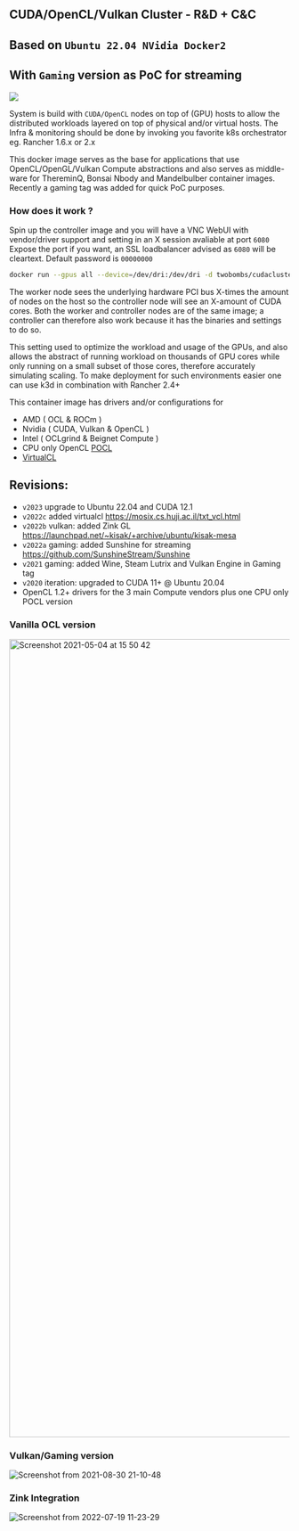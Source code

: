 ## CUDA/OpenCL/Vulkan Cluster - R&D + C&C
## Based on `Ubuntu 22.04 NVidia Docker2`
## With `Gaming` version as PoC for streaming

![](https://img.shields.io/docker/automated/jrottenberg/ffmpeg.svg)

System is build with `CUDA/OpenCL` nodes on top of (GPU) hosts to allow the distributed workloads layered on top of physical and/or virtual hosts. 
The Infra & monitoring should be done by invoking you favorite k8s orchestrator eg. Rancher 1.6.x or 2.x

This docker image serves as the base for applications that use OpenCL/OpenGL/Vulkan Compute abstractions and also serves as middle-ware for ThereminQ, Bonsai Nbody and Mandelbulber container images. Recently a gaming tag was added for quick PoC purposes.

### How does it work ?

Spin up the controller image and you will have a VNC WebUI with vendor/driver support and setting in an X session avaliable at port `6080`
Expose the port if you want, an SSL loadbalancer advised as `6080` will be cleartext. Default password is `00000000`

```bash
docker run --gpus all --device=/dev/dri:/dev/dri -d twobombs/cudacluster
````

The worker node sees the underlying hardware PCI bus X-times the amount of nodes on the host so the controller node will see an X-amount of CUDA cores. 
Both the worker and controller nodes are of the same image; a controller can therefore also work because it has the binaries and settings to do so.

This setting used to optimize the workload and usage of the GPUs, and also allows the abstract of running workload on thousands of GPU cores while only running on a small subset of those cores, therefore accurately simulating scaling. To make deployment for such environments easier one can use k3d in combination with Rancher 2.4+

This container image has drivers and/or configurations for
- AMD ( OCL & ROCm )
- Nvidia ( CUDA, Vulkan & OpenCL )
- Intel ( OCLgrind & Beignet Compute )
- CPU only OpenCL [POCL](http://portablecl.org/) 
- [VirtualCL](https://mosix.cs.huji.ac.il/)

## Revisions:
- `v2023` upgrade to Ubuntu 22.04 and CUDA 12.1
- `v2022c` added virtualcl https://mosix.cs.huji.ac.il/txt_vcl.html
- `v2022b` vulkan: added Zink GL https://launchpad.net/~kisak/+archive/ubuntu/kisak-mesa
- `v2022a` gaming: added Sunshine for streaming https://github.com/SunshineStream/Sunshine 
- `v2021` gaming: added Wine, Steam Lutrix and Vulkan Engine in Gaming tag
- `v2020` iteration: upgraded to CUDA 11+ @ Ubuntu 20.04
- OpenCL 1.2+ drivers for the 3 main Compute vendors plus one CPU only POCL version

### Vanilla OCL version
<img width="1433" alt="Screenshot 2021-05-04 at 15 50 42" src="https://user-images.githubusercontent.com/12692227/117013928-96f99680-acf0-11eb-95cb-3427ed861a36.png">

### Vulkan/Gaming version
![Screenshot from 2021-08-30 21-10-48](https://user-images.githubusercontent.com/12692227/131392607-9abe5fed-a621-483d-9c0d-a88997c00b2d.png)


### Zink Integration
![Screenshot from 2022-07-19 11-23-29](https://user-images.githubusercontent.com/12692227/179716583-1f3f5d71-a95d-42ac-8266-a2d2cc0552d3.png)
